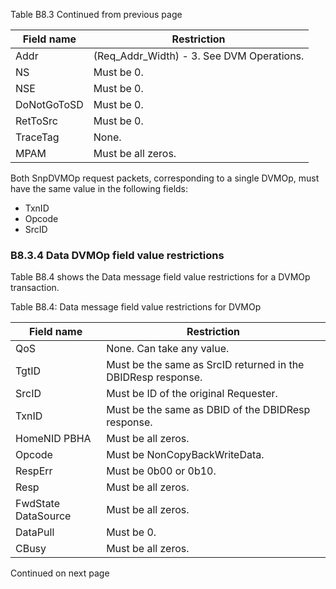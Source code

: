 Table B8.3 Continued from previous page

| Field name  | Restriction                                 |
|-------------|---------------------------------------------|
| Addr        | (Req\_Addr\_Width) - 3. See DVM Operations. |
| NS          | Must be 0.                                  |
| NSE         | Must be 0.                                  |
| DoNotGoToSD | Must be 0.                                  |
| RetToSrc    | Must be 0.                                  |
| TraceTag    | None.                                       |
| MPAM        | Must be all zeros.                          |

Both SnpDVMOp request packets, corresponding to a single DVMOp, must have the same value in the following fields:

- TxnID
- Opcode
- SrcID

### B8.3.4 Data DVMOp field value restrictions

Table B8.4 shows the Data message field value restrictions for a DVMOp transaction.

Table B8.4: Data message field value restrictions for DVMOp

| Field name          | Restriction                                                  |
|---------------------|--------------------------------------------------------------|
| QoS                 | None. Can take any value.                                    |
| TgtID               | Must be the same as SrcID returned in the DBIDResp response. |
| SrcID               | Must be ID of the original Requester.                        |
| TxnID               | Must be the same as DBID of the DBIDResp response.           |
| HomeNID PBHA        | Must be all zeros.                                           |
| Opcode              | Must be NonCopyBackWriteData.                                |
| RespErr             | Must be 0b00 or 0b10.                                        |
| Resp                | Must be all zeros.                                           |
| FwdState DataSource | Must be all zeros.                                           |
| DataPull            | Must be 0.                                                   |
| CBusy               | Must be all zeros.                                           |

Continued on next page